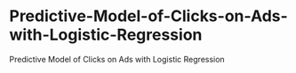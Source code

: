 # Predictive-Model-of-Clicks-on-Ads-with-Logistic-Regression
Predictive Model of Clicks on Ads with Logistic Regression
